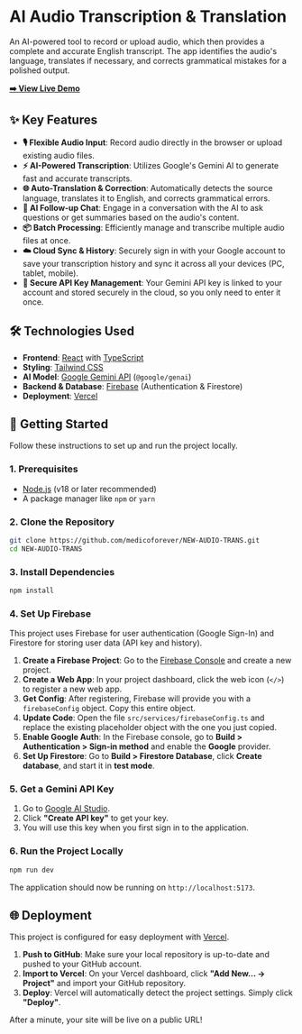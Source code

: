 # AI Audio Transcription & Translation

An AI-powered tool to record or upload audio, which then provides a complete and accurate English transcript. The app identifies the audio's language, translates if necessary, and corrects grammatical mistakes for a polished output.

**[➡️ View Live Demo](https://new-audio-trans.vercel.app/)**  

## ✨ Key Features

-   **🎙️ Flexible Audio Input**: Record audio directly in the browser or upload existing audio files.
-   **⚡ AI-Powered Transcription**: Utilizes Google's Gemini AI to generate fast and accurate transcripts.
-   **🌐 Auto-Translation & Correction**: Automatically detects the source language, translates it to English, and corrects grammatical errors.
-   **💬 AI Follow-up Chat**: Engage in a conversation with the AI to ask questions or get summaries based on the audio's content.
-   **📦 Batch Processing**: Efficiently manage and transcribe multiple audio files at once.
-   **☁️ Cloud Sync & History**: Securely sign in with your Google account to save your transcription history and sync it across all your devices (PC, tablet, mobile).
-   **🔑 Secure API Key Management**: Your Gemini API key is linked to your account and stored securely in the cloud, so you only need to enter it once.

## 🛠️ Technologies Used

-   **Frontend**: [React](https://reactjs.org/) with [TypeScript](https://www.typescriptlang.org/)
-   **Styling**: [Tailwind CSS](https://tailwindcss.com/)
-   **AI Model**: [Google Gemini API](https://ai.google.dev/) (`@google/genai`)
-   **Backend & Database**: [Firebase](https://firebase.google.com/) (Authentication & Firestore)
-   **Deployment**: [Vercel](https://vercel.com/)

## 🚀 Getting Started

Follow these instructions to set up and run the project locally.

### 1. Prerequisites

-   [Node.js](https://nodejs.org/en/) (v18 or later recommended)
-   A package manager like `npm` or `yarn`

### 2. Clone the Repository

```bash
git clone https://github.com/medicoforever/NEW-AUDIO-TRANS.git
cd NEW-AUDIO-TRANS
```

### 3. Install Dependencies

```bash
npm install
```

### 4. Set Up Firebase

This project uses Firebase for user authentication (Google Sign-In) and Firestore for storing user data (API key and history).

1.  **Create a Firebase Project**: Go to the [Firebase Console](https://console.firebase.google.com/) and create a new project.
2.  **Create a Web App**: In your project dashboard, click the web icon (`</>`) to register a new web app.
3.  **Get Config**: After registering, Firebase will provide you with a `firebaseConfig` object. Copy this entire object.
4.  **Update Code**: Open the file `src/services/firebaseConfig.ts` and replace the existing placeholder object with the one you just copied.
5.  **Enable Google Auth**: In the Firebase console, go to **Build > Authentication > Sign-in method** and enable the **Google** provider.
6.  **Set Up Firestore**: Go to **Build > Firestore Database**, click **Create database**, and start it in **test mode**.

### 5. Get a Gemini API Key

1.  Go to [Google AI Studio](https://aistudio.google.com/app/apikey).
2.  Click **"Create API key"** to get your key.
3.  You will use this key when you first sign in to the application.

### 6. Run the Project Locally

```bash
npm run dev
```

The application should now be running on `http://localhost:5173`.

## 🌐 Deployment

This project is configured for easy deployment with [Vercel](https://vercel.com/).

1.  **Push to GitHub**: Make sure your local repository is up-to-date and pushed to your GitHub account.
2.  **Import to Vercel**: On your Vercel dashboard, click **"Add New... -> Project"** and import your GitHub repository.
3.  **Deploy**: Vercel will automatically detect the project settings. Simply click **"Deploy"**.

After a minute, your site will be live on a public URL!
